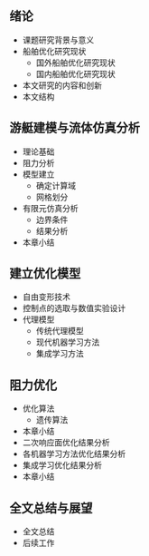 ## 绪论
- 课题研究背景与意义
- 船舶优化研究现状
	- 国外船舶优化研究现状
	- 国内船舶优化研究现状
- 本文研究的内容和创新
- 本文结构

## 游艇建模与流体仿真分析
- 理论基础
- 阻力分析
- 模型建立
	- 确定计算域
	- 网格划分
- 有限元仿真分析
	- 边界条件
	- 结果分析
- 本章小结

## 建立优化模型
- 自由变形技术
- 控制点的选取与数值实验设计
- 代理模型
	- 传统代理模型
	- 现代机器学习方法
	- 集成学习方法


## 阻力优化
- 优化算法
	- 遗传算法
- 本章小结
- 二次响应面优化结果分析
- 各机器学习方法优化结果分析
- 集成学习优化结果分析
- 本章小结

## 全文总结与展望
- 全文总结
- 后续工作